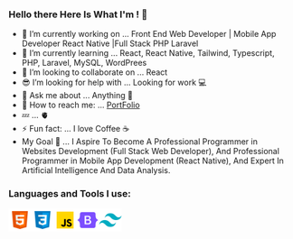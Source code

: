 ### Hello there Here Is What I'm ! 👋

- 🔭 I’m currently working on ... Front End Web Developer | Mobile App Developer React Native |Full Stack PHP Laravel
- 🌱 I’m currently learning ... React, React Native, Tailwind, Typescript, PHP, Laravel, MySQL, WordPrees
- 👯 I’m looking to collaborate on ... React 
- 😎 I’m looking for help with ... Looking for work 💻
- 💬 Ask me about ... Anything 👋
- 💌 How to reach me: ... [PortFolio](https://x39ome.github.io/portfolio_sam/)
- 💤 ... 🫀
- ⚡ Fun fact: ... I love Coffee :coffee:
- My Goal 🎯 ... I Aspire To Become A Professional Programmer in Websites Development (Full Stack Web Developer), And Professional Programmer in Mobile App Development (React Native), And Expert In Artificial Intelligence And Data Analysis.


### Languages and Tools I use:

<img align="left" alt="HTML5" width="40px" src="./icons/html.svg" />
<img align="left" alt="CSS" width="40px" src="./icons/css.svg" />
<img align="left" alt="Javascript" width="40px" src="./icons/javascript.svg" />
<img align="left" alt="bootstrap" width="40px" src="./icons/bootstrap.svg" />
<img align="left" alt="tailwind" width="40px" src="./icons/tailwind-css.svg" />

<br />
